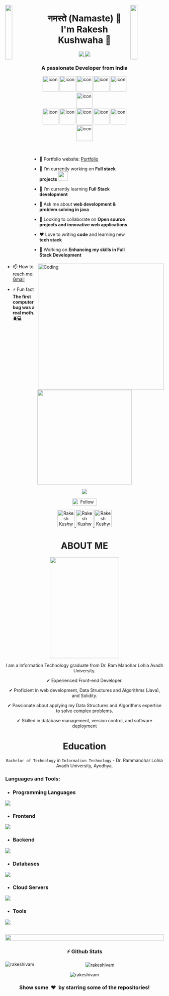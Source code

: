 

<!--- header image --->

<img align="left" src="https://user-images.githubusercontent.com/65187002/144930161-2f783401-8d27-4fdf-a2f7-cc0ba32f1f1f.gif" width="21%" style="display:inline;"><img align="right" src="https://user-images.githubusercontent.com/65187002/144930161-2f783401-8d27-4fdf-a2f7-cc0ba32f1f1f.gif" width="21%" style="display:inline;">
<div align="center">
<h1 align="center">
  नमस्ते (Namaste) 🙏  
  <br>
  I'm Rakesh Kushwaha 👋
</h1>

<p align="center">
  <a href="https://www.linkedin.com/in/er-rakesh-kushwaha/">
    <img src="https://img.shields.io/badge/-rakesh%20kushwaha-blue?style=flat-square&logo=Linkedin&logoColor=white" />
  </a>
  <a href="mailto:rakeshkk589@gmail.com">
    <img src="https://img.shields.io/badge/-rakesh@gmail.com-c14438?style=flat-square&logo=Gmail&logoColor=white" />
  </a>
</p>
</div>


<h3 align="center">A passionate Developer from India</h3>



<!--- language icon --->


<div align="center">

  <img src="https://techstack-generator.vercel.app/js-icon.svg" alt="icon" width="50" height="50" />
  <img src="https://techstack-generator.vercel.app/ts-icon.svg" alt="icon" width="50" height="50" />
  <img src="https://techstack-generator.vercel.app/java-icon.svg" alt="icon" width="50" height="50" />
  <img src="https://techstack-generator.vercel.app/react-icon.svg" alt="icon"width="50" height="50" />
  <img src="https://techstack-generator.vercel.app/docker-icon.svg" alt="icon" width="50" height="50" />
  <img src="https://techstack-generator.vercel.app/kubernetes-icon.svg" alt="icon" width="50" height="50">
  


  <br>


  <img src="https://techstack-generator.vercel.app/redux-icon.svg" alt="icon" width="50" height="50" />
  <img src="https://techstack-generator.vercel.app/aws-icon.svg" alt="icon" width="50" height="50" />
  <img src="https://techstack-generator.vercel.app/github-icon.svg" alt="icon" width="50" height="50" />
  <img src="https://techstack-generator.vercel.app/prettier-icon.svg" alt="icon" width="50" height="50" />
  <img src="https://techstack-generator.vercel.app/restapi-icon.svg" alt="icon" width="50" height="50" />
  <img src="https://techstack-generator.vercel.app/python-icon.svg" alt="icon" width="50" height="50" />
  
  


</div>





<!--- about section --->


<img align="right" alt="Coding" width="400" src="https://user-images.githubusercontent.com/74038190/229223263-cf2e4b07-2615-4f87-9c38-e37600f8381a.gif">
<br><br>

- 🎯 Portfolio website: [Portfolio](https://rakeshivam.github.io/)

- 🔭 I’m currently working on **Full stack projects <img src="https://media.giphy.com/media/WUlplcMpOCEmTGBtBW/giphy.gif" width="30">**

- 🌱 I’m currently learning **Full Stack development**

- 💬 Ask me about **web development & problem solving in java**
  
- 👯 Looking to collaborate on **Open source projects and innovative web applications**

- ❤️ Love to writing **code** and learning new **tech stack**

- 🔭 Working on **Enhancing my skills in Full Stack Development**

- 📫 How to reach me: [Gmail](mailto:rakeshkk589@gmail.com)

- ⚡ Fun fact **The first computer bug was a real moth. 🪲💻**

<br>




<!--- portfolio launch button --->




<div align="center">

<a href="https://wiz-rakesh.vercel.app/" align="center">
  
  <img height="300" align="center" src="https://user-images.githubusercontent.com/60597290/151966205-54a50cb6-2401-49bc-992c-dd926c8ecd09.svg"/>
  
  ![](https://komarev.com/ghpvc/?username=rakeshivam&color=blueviolet&label=Profile+Views)
  
</a>
</div>


<div align="center">

<!--- social media icons, you can find them in the assets directory of this repo --->

  <a href="https://www.f6s.com/rakesh-kushwaha" target="_blank" title="Follow RAKESH on F6S"><img src="https://www.f6s.com/images/f6s-follow-secondary.png" border="0" width="150" height="50" alt="Follow RAKESH on F6S" style="width: 78px; height: 22px; padding: 0px; margin: 0px;" /></a>
  
<a href="https://x.com/ErRakeshMaurya?s=09" target="_blank">
    <img height="55" alt="Rakesh Kushwaha  | Twitter" src="https://user-images.githubusercontent.com/60597290/152035696-80cad2ec-b4dd-4552-88e6-b6b466124f5b.png" />
</a>  
  
  
<a href="https://www.linkedin.com/in/er-rakesh-kushwaha/" target="_blank">
  <img height="55" alt="Rakesh Kushwaha | LinkedIn"  src="https://user-images.githubusercontent.com/60597290/152035581-a7c6c0c3-65c3-4160-89c0-e90ddc1e8d4e.png"/>
</a> 
  
  
<a href="https://www.instagram.com/rakeshkushwaha.in?igsh=NGsxcHA5cXkxemVq" target="_blank">
  <img height="55" alt="Rakesh Kushwaha | Instagram"  src="https://user-images.githubusercontent.com/60597290/152036063-21242e52-af65-4a33-af5d-790466244407.png" />
</a>
</div>



<h1 align="center">
  ABOUT ME
</h1>

<div align="center">
<img src="https://raw.githubusercontent.com/Rakeshivam/Assets/main/Me.jpg" width="220" height="320" />

I am a Information Technology graduate from Dr. Ram Manohar Lohia Avadh University.

✔ Experienced Front-end Developer.

✔ Proficient in web development, Data Structures and Algorithms (Java), and Solidity.

✔ Passionate about applying my Data Structures and Algorithms expertise to solve complex problems.

✔ Skilled in database management, version control, and software deployment

<!--- Education --->  
  
<h1 align="center">
    Education 
    </h1>

  `Bachelor of Technology` in `Information Technology` - Dr. Rammanohar Lohia Avadh University, Ayodhya.
  
</div>


<h3 align="left">Languages and Tools:</h3>

- ### Programming Languages
<p align="left">
  <a href="https://skillicons.dev">
    <img src="https://skillicons.dev/icons?i=js,py,java" />
  </a>
</p>

- ### Frontend
<p align="left">
  <a href="https://skillicons.dev">
    <img src="https://skillicons.dev/icons?i=html,css,react,redux,tailwind,materialui" />
  </a>
</p>

- ### Backend
<p align="left">
  <a href="https://skillicons.dev">
    <img src="https://skillicons.dev/icons?i=nodejs,express" />
  </a>
</p>



- ### Databases
<p align="left">
  <a href="https://skillicons.dev">
    <img src="https://skillicons.dev/icons?i=mongodb,mysql" />
  </a>
</p>

- ### Cloud Servers
<p align="left">
  <a href="https://skillicons.dev">
    <img src="https://skillicons.dev/icons?i=azure,aws,gcp" />
  </a>
</p>

- ### Tools
<p align="left">
  <a href="https://skillicons.dev">
    <img src="https://skillicons.dev/icons?i=git,github,vscode,postman" />
  </a>
</p>

<br/>

<img src="https://i.imgur.com/dBaSKWF.gif" height="20" width="100%">



<div align="center">






### ⚡ Github Stats
<p><img align="left" src="https://github-readme-stats.vercel.app/api/top-langs?username=rakeshivam&show_icons=true&locale=en&layout=compact" alt="rakeshivam" /></p>
<p>&nbsp;<img align="center" src="https://github-readme-stats.vercel.app/api?username=rakeshivam&show_icons=true&locale=en" alt="rakeshivam" /></p>
<p><img align="center" src="https://github-readme-streak-stats.herokuapp.com/?user=rakeshivam&" alt="rakeshivam" /></p>

<h3 align="center">Show some &nbsp;❤️&nbsp; by starring some of the repositories!</h3>
